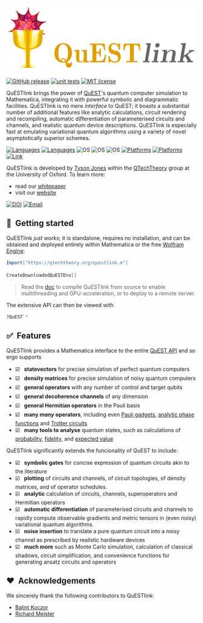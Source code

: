 <!-- banner -->
[<img src="Doc/banner.png" alt="QuESTlink" width=500>](https://questlink.qtechtheory.org)


[![GitHub release](https://img.shields.io/github/release/QTechTheory/QuESTlink)](https://GitHub.com/QTechTheory/QuESTlink/releases/) 
[![unit tests](https://img.shields.io/badge/build-passing-green.svg)](https://github.com/QTechTheory/QuESTlink/actions)  <!-- custom styling; actual OS build reports below -->
[![MIT license](https://img.shields.io/badge/license-MIT-lightgrey.svg)](LICENCE.txt)


<!-- actions builds (hiding cos ugly)
[![Linux](https://github.com/QTechTheory/QuESTlink/workflows/Linux/badge.svg)](https://github.com/QTechTheory/QuESTlink/actions) [![MacOS](https://github.com/QTechTheory/QuESTlink/workflows/MacOS/badge.svg)](https://github.com/QTechTheory/QuESTlink/actions) [![Windows](https://github.com/QTechTheory/QuESTlink/workflows/Windows/badge.svg)](https://github.com/QTechTheory/QuESTlink/actions)
-->

QuESTlink brings the power of [QuEST](https://github.com/QuEST-Kit/QuEST)'s quantum computer simulation to Mathematica, integrating it with powerful symbolic and diagrammatic facilities. QuESTlink is no mere *interface* to QuEST; it boasts a substantial number of additional features like analytic calculations, circuit rendering and recompiling, automatic differentiation of parameterised circuits and channels, and realistic quantum device descriptions. QuESTlink is especially fast at emulating variational quantum algorithms using a variety of novel asymptotically superior schemes.


[![Languages](https://img.shields.io/badge/API-Mathematica-ff69b4.svg)](http://www.open-std.org/jtc1/sc22/wg14/www/standards.html#9899)
[![Languages](https://img.shields.io/badge/backend-C++11-ff69b4.svg)](https://isocpp.org/wiki/faq/cpp11)
![OS](https://img.shields.io/badge/os-MacOS-9cbd3c.svg)
![OS](https://img.shields.io/badge/os-Linux-9cbd3c.svg)
![OS](https://img.shields.io/badge/os-Windows-9cbd3c.svg)
[![Platforms](https://img.shields.io/badge/multithreaded-OpenMP-6699ff.svg)](https://www.openmp.org/)
[![Platforms](https://img.shields.io/badge/GPU-CUDA-6699ff.svg)](https://developer.nvidia.com/cuda-zone)
[![Link](https://img.shields.io/badge/link-WSTP-6699ff.svg)](https://www.wolfram.com/wstp/)


QuESTlink is developed by [Tyson Jones](https://tysonjones.io) within the [QTechTheory](https://qtechtheory.org/) group at the University of Oxford. To learn more:
- read our [whitepaper](https://iopscience.iop.org/article/10.1088/2058-9565/ab8506)
- visit our [website](http://questlink.qtechtheory.org/)


[![DOI](https://img.shields.io/badge/DOI-10.5281%2Fzenodo.6794669-yellow.svg)](https://doi.org/10.5281/zenodo.6794669)
[![Email](https://img.shields.io/badge/email-tyson.jones.input@gmail.com-red.svg)](mailto:tyson.jones.input@gmail.com)


## :rocket:&nbsp; Getting started 

QuESTlink *just works*; it is standalone, requires no installation, and can be obtained and deployed entirely within Mathematica or the free [Wolfram Engine](https://www.wolfram.com/engine/):

```Mathematica
Import["https://qtechtheory.org/questlink.m"]

CreateDownloadedQuESTEnv[]
```

> Read the [doc](Doc/README.md) to compile QuESTlink from source to enable multithreading and GPU-acceleration, or to deploy to a remote server.

The extensive API can then be viewed with
```Mathematica
?QuEST`*
```


## :white_check_mark:&nbsp; Features 
QuESTlink provides a Mathematica interface to the entire [QuEST API](https://quest-kit.github.io/QuEST/modules.html) and so ergo supports
- :ballot_box_with_check: &nbsp; **statevectors** for precise simulation of perfect quantum computers
- :ballot_box_with_check: &nbsp; **density matrices** for precise simulation of noisy quantum computers
- :ballot_box_with_check: &nbsp; **general operators** with any number of control and target qubits  
- :ballot_box_with_check: &nbsp; **general decoherence channels** of any dimension  
- :ballot_box_with_check: &nbsp; **general Hermitian operators** in the Pauli basis  
- :ballot_box_with_check: &nbsp; **many *many* operators**, including even [Pauli gadgets](https://quest-kit.github.io/QuEST-develop-doc/group__unitary.html#ga34aa4865c92f9aa5d898c91286c9eca5), [analytic phase functions](https://quest-kit.github.io/QuEST-develop-doc/group__operator.html#ga467f517abd18dbc3d6fced84c6589161) and [Trotter circuits](https://quest-kit.github.io/QuEST-develop-doc/group__operator.html#ga35b6321c578a8c69470132b5ee95f930)  
- :ballot_box_with_check: &nbsp; **many tools to analyse** quantum states, such as calculations of [probability](https://quest-kit.github.io/QuEST-develop-doc/group__calc.html#gad0cc08d52cad5062553d6f78126780cc), [fidelity](https://quest-kit.github.io/QuEST-develop-doc/group__calc.html#gaa266ed6c8ae5d0d0f49e1ac50819cffc), and [expected value](https://quest-kit.github.io/QuEST-develop-doc/group__calc.html#ga82f17e96a4cb7612fb9c6ef856df3810)  

QuESTlink significantly extends the funcionality of QuEST to include:
- :ballot_box_with_check: &nbsp; **symbolic gates** for concise expression of quantum circuits akin to the literature
- :ballot_box_with_check: &nbsp; **plotting** of circuits and channels, of circuit topologies, of density matrices, and of operator schedules.
- :ballot_box_with_check: &nbsp; **analytic** calculation of circuits, channels, superoperators and Hermitian operators
- :ballot_box_with_check: &nbsp; **automatic differentiation** of parameterised circuits and channels to rapidly compute observable gradients and metric tensors in (even noisy) variational quantum algorithms.
- :ballot_box_with_check: &nbsp; **noise insertion** to translate a pure quantum circuit into a noisy channel as prescribed by realistic hardware devices
- :ballot_box_with_check: &nbsp; **much more** such as Monte Carlo simulation, calculation of classical shadows, circuit simplification, and convenience functions for generating ansatz circuits and operators

## :heart:&nbsp; Acknowledgements

We sincerely thank the following contributors to QuESTlink:

- [Balint Koczor](https://github.com/BalintKoczor)
- [Richard Meister](https://github.com/rrmeister)
